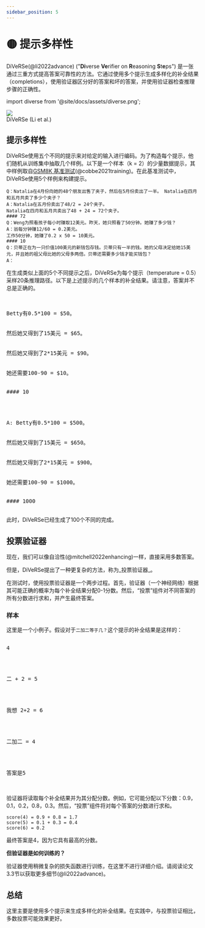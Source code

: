 ```yaml
---
sidebar_position: 5
---
```


# 🟡 提示多样性

DiVeRSe(@li2022advance) ("**Di**verse **Ve**rifier on **R**easoning **S**t**e**ps") 是一张通过三重方式提高答案可靠性的方法。它通过使用多个提示生成多样化的补全结果（completions），使用验证器区分好的答案和坏的答案，并使用验证器检查推理步骤的正确性。

import diverse from '@site/docs/assets/diverse.png';

<div style={{textAlign: 'center'}}>
  <img src={diverse} style={{width: "750px"}} />
</div>

<div style={{textAlign: 'center'}}>
DiVeRSe (Li et al.)
</div>

## 提示多样性

DiVeRSe使用五个不同的提示来对给定的输入进行编码。为了构造每个提示，他们随机从训练集中抽取几个样例。以下是一个样本（k = 2）的少量数据提示，其中样例取自[GSM8K 基准测试](https://raw.githubusercontent.com/openai/grade-school-math/master/grade_school_math/data/train.jsonl)(@cobbe2021training)。在此基准测试中，DiVeRSe使用5个样例来构建提示。

```
Q：Natalia在4月份向她的48个朋友出售了夹子，然后在5月份卖出了一半。 Natalia在四月和五月共卖了多少个夹子？
A：Natalia在五月份卖出了48/2 = 24个夹子。
Natalia在四月和五月共卖出了48 + 24 = 72个夹子。
#### 72
Q：Weng为照看孩子每小时赚取12美元。昨天，她只照看了50分钟。她赚了多少钱？
A：翁每分钟赚12/60 = 0.2美元。
工作50分钟，她赚了0.2 x 50 = 10美元。
#### 10
Q：贝蒂正在为一只价值100美元的新钱包存钱。贝蒂只有一半的钱。她的父母决定给她15美元，并且她的祖父母比她的父母多两倍。贝蒂还需要多少钱才能买钱包？
A：
```

在生成类似上面的5个不同提示之后，DiVeRSe为每个提示（temperature = 0.5）采样20条推理路径。以下是上述提示的几个样本的补全结果。请注意，答案并不总是正确的。

<pre>

<div style={{backgroundColor: '#d2f4d3'}}>
<div>Betty有0.5*100 = $50。</div>

<div>然后她又得到了15美元 = $65。</div>

<div>然后她又得到了2*15美元 = $90。</div>

<div>她还需要100-90 = $10。</div>

#### 10
</div>
</pre>
<pre>

<div style={{backgroundColor: '#d2f4d3'}}>
<div>A: Betty有0.5*100 = $500。</div>

<div>然后她又得到了15美元 = $650。</div>

<div>然后她又得到了2*15美元 = $900。</div>

<div>她还需要100-90 = $1000。</div>

#### 1000
</div>
</pre>

此时，DiVeRSe已经生成了100个不同的完成。
## 投票验证器

现在，我们可以像自洽性(@mitchell2022enhancing)一样，直接采用多数答案。

但是，DiVeRSe提出了一种更复杂的方法，称为_投票验证器_。

在测试时，使用投票验证器是一个两步过程。首先，验证器（一个神经网络）根据其可能正确的概率为每个补全结果分配0-1分数。然后，“投票”组件对不同答案的所有分数进行求和，并产生最终答案。

### 样本

这里是一个小例子。假设对于`二加二等于几？`这个提示的补全结果是这样的：
<pre>
<div style={{backgroundColor: '#d2f4d3'}}>
<div>4</div>
</div>
</pre>

<pre>
<div style={{backgroundColor: '#d2f4d3'}}>
<div>二 + 2 = 5</div>
</div>
</pre>

<pre>
<div style={{backgroundColor: '#d2f4d3'}}>
<div>我想 2+2 = 6</div>
</div>
</pre>

<pre>
<div style={{backgroundColor: '#d2f4d3'}}>
<div>二加二 = 4</div>
</div>
</pre>

<pre>
<div style={{backgroundColor: '#d2f4d3'}}>
<div>答案是5</div>
</div>
</pre>

验证器将读取每个补全结果并为其分配分数。例如，它可能分配以下分数：0.9，0.1，0.2，0.8，0.3。然后，“投票”组件将对每个答案的分数进行求和。

```
score(4) = 0.9 + 0.8 = 1.7
score(5) = 0.1 + 0.3 = 0.4
score(6) = 0.2
```

最终答案是4，因为它具有最高的分数。

**但验证器是如何训练的？**

验证器使用稍微复杂的损失函数进行训练，在这里不进行详细介绍。请阅读论文3.3节以获取更多细节(@li2022advance)。

## 总结

这里主要是使用多个提示来生成多样化的补全结果。在实践中，与投票验证相比，多数投票可能效果更好。